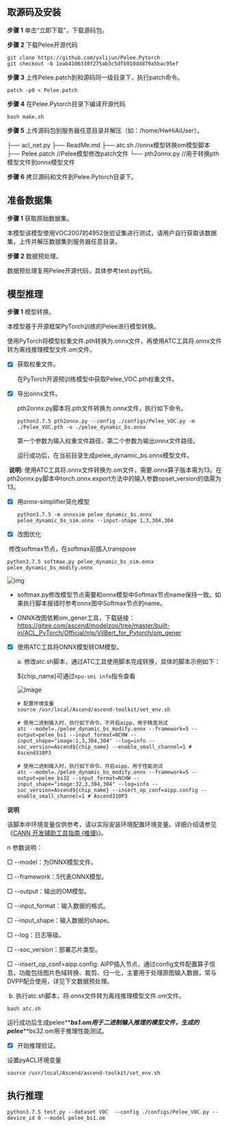 ## 取源码及安装

**步骤 1** 单击“立即下载”，下载源码包。

**步骤 2** 下载Pelee开源代码
```shell
git clone https://github.com/yxlijun/Pelee.Pytorch
git checkout -b 1eab4106330f275ab3c5dfb910ddd79a5bac95ef
```


**步骤 3** 上传Pelee.patch到和源码同一级目录下，执行patch命令。

```shell
patch -p0 < Pelee.patch
```

**步骤 4** 在Pelee.Pytorch目录下编译开源代码

```shell
bash make.sh
```

**步骤 5** 上传源码包到服务器任意目录并解压（如：/home/HwHiAiUser）。

├── acl_net.py
├── ReadMe.md 
├── atc.sh                //onnx模型转换om模型脚本 
├── Pelee.patch             //Pelee模型修改patch文件 
└── pth2onnx.py             //用于转换pth模型文件到onnx模型文件 

**步骤 6** 拷贝源码和文件到Pelee.Pytorch目录下。

## 准备数据集

**步骤 1** 获取原始数据集。

本模型该模型使用VOC2007的4952张验证集进行测试，请用户自行获取该数据集，上传并解压数据集到服务器任意目录。

**步骤 2** 数据预处理。

数据预处理复用Pelee开源代码，具体参考test.py代码。

## 模型推理

**步骤 1** 模型转换。

本模型基于开源框架PyTorch训练的Pelee进行模型转换。

使用PyTorch将模型权重文件.pth转换为.onnx文件，再使用ATC工具将.onnx文件转为离线推理模型文件.om文件。

- [x] 获取权重文件。

  在PyTorch开源预训练模型中获取Pelee_VOC.pth权重文件。

- [x] 导出onnx文件。

  pth2onnx.py脚本将.pth文件转换为.onnx文件，执行如下命令。

  ```shell
  python3.7.5 pth2onnx.py --config ./configs/Pelee_VOC.py -m ./Pelee_VOC.pth -o ./pelee_dynamic_bs.onnx
  ```

  第一个参数为输入权重文件路径，第二个参数为输出onnx文件路径。

  运行成功后，在当前目录生成pelee_dynamic_bs.onnx模型文件。

 

​	**说明:** 使用ATC工具将.onnx文件转换为.om文件，需要.onnx算子版本需为13。在pth2onnx.py脚本中torch.onnx.export方法中的输入参数opset_version的值需为13。

- [x] 用onnx-simplifier简化模型

  ```shell
  python3.7.5 -m onnxsim pelee_dynamic_bs.onnx pelee_dynamic_bs_sim.onnx --input-shape 1,3,304,304
  ```

- [x] 改图优化

​	修改softmax节点，在softmax前插入transpose

  ```shell
  python3.7.5 softmax.py pelee_dynamic_bs_sim.onnx pelee_dynamic_bs_modify.onnx
  ```

![img](file:///C:\Users\C00444~1\AppData\Local\Temp\ksohtml124560\wps2.jpg) 

- softmax.py修改模型节点需要和onnx模型中Softmax节点name保持一致。如果执行脚本报错时参考onnx图中Softmax节点的name。

- ONNX改图依赖om_gener工具，下载链接：https://gitee.com/ascend/modelzoo/tree/master/built-in/ACL_PyTorch/Official/nlp/VilBert_for_Pytorch/om_gener

 


- [x] 使用ATC工具将ONNX模型转OM模型。

  a. 修改atc.sh脚本，通过ATC工具使用脚本完成转换，具体的脚本示例如下：

  ${chip_name}可通过`npu-smi info`指令查看
     
   ![Image](https://gitee.com/ascend/ModelZoo-PyTorch/raw/master/ACL_PyTorch/images/310P3.png)
  
  ```shell
  # 配置环境变量 
  source /usr/local/Ascend/ascend-toolkit/set_env.sh
  
  # 使用二进制输入时，执行如下命令。不开启aipp，用于精度测试
  atc --model=./pelee_dynamic_bs_modify.onnx --framework=5 --output=pelee_bs1 --input_format=NCHW --input_shape="image:1,3,304,304" --log=info --soc_version=Ascend${chip_name} --enable_small_channel=1 # Ascend310P3
  
  # 使用二进制输入时，执行如下命令。开启aipp，用于性能测试
  atc --model=./pelee_dynamic_bs_modify.onnx --framework=5 --output=pelee_bs32 --input_format=NCHW --input_shape="image:32,3,304,304" --log=info --soc_version=Ascend${chip_name} --insert_op_conf=aipp.config --enable_small_channel=1 # Ascend310P3
  ```



**说明**

该脚本中环境变量仅供参考，请以实际安装环境配置环境变量。详细介绍请参见《[CANN 开发辅助工具指南 (推理)](https://support.huawei.com/enterprise/zh/ascend-computing/cann-pid-251168373?category=developer-documents&subcategory=auxiliary-development-tools)》。

n 参数说明：

□ --model：为ONNX模型文件。

□ --framework：5代表ONNX模型。

□ --output：输出的OM模型。

□ --input_format：输入数据的格式。

□ --input_shape：输入数据的shape。

□ --log：日志等级。

□ --soc_version：部署芯片类型。

□ --insert_op_conf=aipp.config:  AIPP插入节点，通过config文件配置算子信息，功能包括图片色域转换、裁剪、归一化，主要用于处理原图输入数据，常与DVPP配合使用，详见下文数据预处理。



​	b. 执行atc.sh脚本，将.onnx文件转为离线推理模型文件.om文件。

```shell
bash atc.sh
```

运行成功后生成pelee**_**bs1.om用于二进制输入推理的模型文件，生成的pelee**_**bs32.om用于推理性能测试。

- [x]  开始推理验证。

  设置pyACL环境变量

```shell
source /usr/local/Ascend/ascend-toolkit/set_env.sh
```

 

## 执行推理

```shell
python3.7.5 test.py --dataset VOC  --config ./configs/Pelee_VOC.py --device_id 0 --model pelee_bs1.om
```

